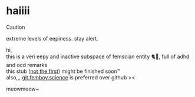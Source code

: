 # haiiii

> [!CAUTION]
> extreme levels of eepiness. stay alert.

hi,  
this is a veri eepy and inactive subspace of femscian entity 🐈🐇, full of adhd and ocd remarks  
this stub ([not the first](https://fems.ci)) might be finished soon™  
also,,, [git.femboy.science](https://git.femboy.science) is preferred over github ><

meowmeow~

